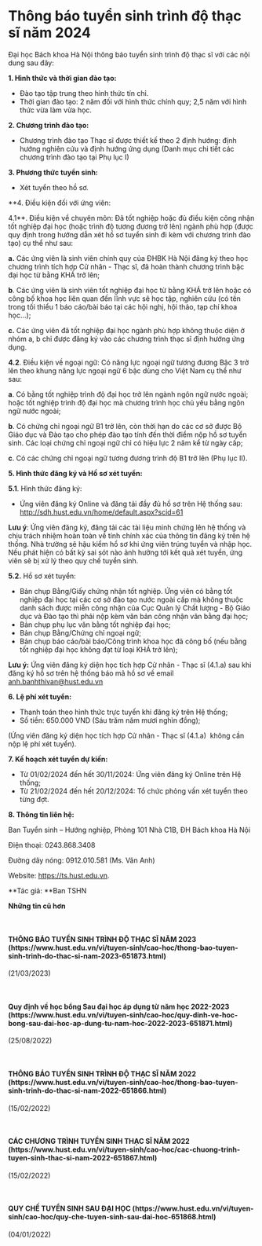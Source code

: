 # Thông báo tuyển sinh trình độ thạc sĩ năm 2024

Đại học Bách khoa Hà Nội thông báo tuyển sinh trình độ thạc sĩ với các nội dung sau đây:

**1. Hình thức và thời gian đào tạo:**
- Đào tạo tập trung theo hình thức tín chỉ.
- Thời gian đào tạo: 2 năm đối với hình thức chính quy; 2,5 năm với hình thức vừa làm vừa học.

**2. Chương trình đào tạo:**
- Chương trình đào tạo Thạc sĩ được thiết kế theo 2 định hướng: định hướng nghiên cứu và định hướng ứng dụng (Danh mục chi tiết các chương trình đào tạo tại Phụ lục I)

**3. Phương thức tuyển sinh:**
- Xét tuyển theo hồ sơ.

**4. Điều kiện đối với ứng viên:

4.1**. Điều kiện về chuyên môn: Đã tốt nghiệp hoặc đủ điều kiện công nhận tốt nghiệp đại học (hoặc trình độ tương đương trở lên) ngành phù hợp (được quy định trong hướng dẫn xét hồ sơ tuyển sinh đi kèm với chương trình đào tạo) cụ thể như sau:

**a.** Các ứng viên là sinh viên chính quy của ĐHBK Hà Nội đăng ký theo học chương trình tích hợp Cử nhân - Thạc sĩ, đã hoàn thành chương trình bậc đại học từ bằng KHÁ trở lên;

**b**. Các ứng viên là sinh viên tốt nghiệp đại học từ bằng KHÁ trở lên hoặc có công bố khoa học liên quan đến lĩnh vực sẽ học tập, nghiên cứu (có tên trong tối thiểu 1 báo cáo/bài báo tại các hội nghị, hội thảo, tạp chí khoa học…);

**c.** Các ứng viên đã tốt nghiệp đại học ngành phù hợp không thuộc diện ở nhóm a, b chỉ được đăng ký vào các chương trình thạc sĩ định hướng ứng dụng.

**4.2**. Điều kiện về ngoại ngữ: Có năng lực ngoại ngữ tương đương Bậc 3 trở lên theo khung năng lực ngoại ngữ 6 bậc dùng cho Việt Nam cụ thể như sau:

**a**. Có bằng tốt nghiệp trình độ đại học trở lên ngành ngôn ngữ nước ngoài; hoặc tốt nghiệp trình độ đại học mà chương trình học chủ yếu bằng ngôn ngữ nước ngoài;

**b**. Có chứng chỉ ngoại ngữ B1 trở lên, còn thời hạn do các cơ sở được Bộ Giáo dục và Đào tạo cho phép đào tạo tính đến thời điểm nộp hồ sơ tuyển sinh. Các loại chứng chỉ ngoại ngữ chỉ có hiệu lực 2 năm kể từ ngày cấp;

**c**. Có các chứng chỉ ngoại ngữ tương đương trình độ B1 trở lên (Phụ lục II).

**5. Hình thức đăng ký và Hồ sơ xét tuyển:**

**5.1**. Hình thức đăng ký:
- Ứng viên đăng ký Online và đăng tải đầy đủ hồ sơ trên Hệ thống sau:
http://sdh.hust.edu.vn/home/default.aspx?scid=61

**Lưu ý**: Ứng viên đăng ký, đăng tải các tài liệu minh chứng lên hệ thống và chịu trách nhiệm hoàn toàn về tính chính xác của thông tin đăng ký trên hệ thống. Nhà trường sẽ hậu kiểm hồ sơ khi ứng viên trúng tuyển và nhập học. Nếu phát hiện có bất kỳ sai sót nào ảnh hưởng tới kết quả xét tuyển, ứng viên sẽ bị xử lý theo quy chế tuyển sinh.

**5.2.** Hồ sơ xét tuyển:
- Bản chụp Bằng/Giấy chứng nhận tốt nghiệp. Ứng viên có bằng tốt nghiệp đại học tại các cơ sở đào tạo nước ngoài cấp mà không thuộc danh sách được miễn công nhận của Cục Quản lý Chất lượng - Bộ Giáo dục và Đào tạo thì phải nộp kèm văn bản công nhận văn bằng đại học;
- Bản chụp phụ lục văn bằng tốt nghiệp đại học;
- Bản chụp Bằng/Chứng chỉ ngoại ngữ;
- Bản chụp báo cáo/bài báo/Công trình khoa học đã công bố (nếu bằng tốt nghiệp đại học không đạt từ loại KHÁ trở lên);

**Lưu ý:** Ứng viên đăng ký diện học tích hợp Cử nhân - Thạc sĩ (4.1.a) sau khi đăng ký hồ sơ trên hệ thống báo mã hồ sơ về email anh.banhthivan@hust.edu.vn

**6. Lệ phí xét tuyển:**
- Thanh toán theo hình thức trực tuyến khi đăng ký trên Hệ thống;
- Số tiền: 650.000 VND (Sáu trăm năm mươi nghìn đồng);

(Ứng viên đăng ký diện học tích hợp Cử nhân - Thạc sĩ (4.1.a)  không cần  nộp lệ phí xét tuyển).

**7. Kế hoạch xét tuyển dự kiến:**
- Từ 01/02/2024 đến hết 30/11/2024: Ứng viên đăng ký Online trên Hệ thống;
- Từ 21/02/2024 đến hết 20/12/2024: Tổ chức phỏng vấn xét tuyển theo từng đợt.

**8. Thông tin liên hệ:**

Ban Tuyển sinh – Hướng nghiệp, Phòng 101 Nhà C1B, ĐH Bách khoa Hà Nội

Điện thoại: 0243.868.3408

Đường dây nóng: 0912.010.581 (Ms. Vân Anh)

Website: https://ts.hust.edu.vn.
        

**Tác giả: **Ban TSHN
            

**Những tin cũ hơn**

 
<h4>THÔNG BÁO TUYỂN SINH TRÌNH ĐỘ THẠC SĨ NĂM 2023 (https://www.hust.edu.vn/vi/tuyen-sinh/cao-hoc/thong-bao-tuyen-sinh-trinh-do-thac-si-nam-2023-651873.html)</h4>
(21/03/2023)

 
<h4>Quy định về học bổng Sau đại học áp dụng từ năm học 2022-2023 (https://www.hust.edu.vn/vi/tuyen-sinh/cao-hoc/quy-dinh-ve-hoc-bong-sau-dai-hoc-ap-dung-tu-nam-hoc-2022-2023-651871.html)</h4>
(25/08/2022)

 
<h4>THÔNG BÁO TUYỂN SINH TRÌNH ĐỘ THẠC SĨ NĂM 2022 (https://www.hust.edu.vn/vi/tuyen-sinh/cao-hoc/thong-bao-tuyen-sinh-trinh-do-thac-si-nam-2022-651866.html)</h4>
(15/02/2022)

 
<h4>CÁC CHƯƠNG TRÌNH TUYỂN SINH THẠC SĨ NĂM 2022 (https://www.hust.edu.vn/vi/tuyen-sinh/cao-hoc/cac-chuong-trinh-tuyen-sinh-thac-si-nam-2022-651867.html)</h4>
(15/02/2022)

 
<h4>QUY CHẾ TUYỂN SINH SAU ĐẠI HỌC (https://www.hust.edu.vn/vi/tuyen-sinh/cao-hoc/quy-che-tuyen-sinh-sau-dai-hoc-651868.html)</h4>
(04/01/2022)